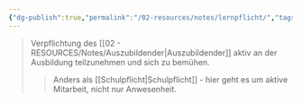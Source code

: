 ```yaml
---
{"dg-publish":true,"permalink":"/02-resources/notes/lernpflicht/","tags":["ausbildung/pflichten"],"noteIcon":"","updated":"2025-09-05T10:12:30.000+02:00"}
---
```


>Verpflichtung des [[02 - RESOURCES/Notes/Auszubildender\|Auszubildender]] aktiv an der Ausbildung teilzunehmen und sich zu bemühen.
>>Anders als [[Schulpflicht\|Schulpflicht]] - hier geht es um aktive Mitarbeit, nicht nur Anwesenheit.